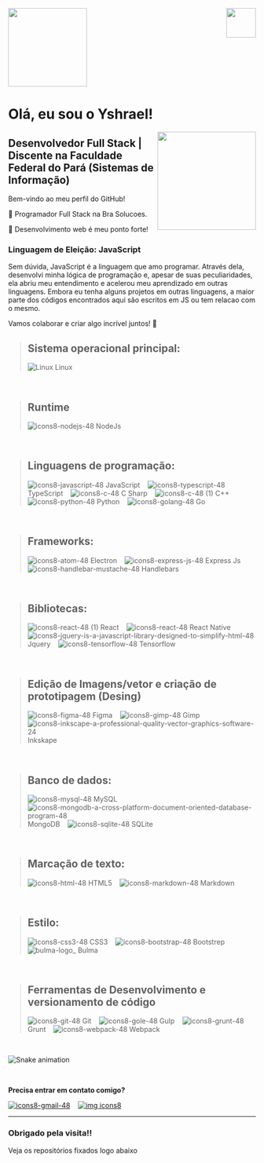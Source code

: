 <img height="160em" src="https://user-images.githubusercontent.com/79410863/188251321-aa1ac29d-7e4c-4ff0-bae4-fa9917c927ac.png"/>  
<img align="right" height="60rem" src="https://github.com/ysh-rael/Ysh-rael/assets/79410863/8560297a-ea2b-46c6-b3b3-857bd56bee47"/>  

# Olá, eu sou o Yshrael!
<img align="right"  height="200rem" src="https://github-readme-stats.vercel.app/api/top-langs/?username=Ysh-rael&layout=compact&langs_count=7&theme=codeSTACKr"/>

## Desenvolvedor Full Stack | Discente na Faculdade Federal do Pará (Sistemas de Informação)

Bem-vindo ao meu perfil do GitHub! 

💼 Programador Full Stack na Bra Solucoes. 

🎯 Desenvolvimento web é meu ponto forte!

### Linguagem de Eleição: JavaScript
Sem dúvida, JavaScript é a linguagem que amo programar. Através dela, desenvolvi minha lógica de programação e, apesar de suas peculiaridades, ela abriu meu entendimento e acelerou meu aprendizado em outras linguagens. Embora eu tenha alguns projetos em outras linguagens, a maior parte dos códigos encontrados aqui são escritos em JS ou tem relacao com o mesmo.

Vamos colaborar e criar algo incrível juntos! 🚀
    
> ## **Sistema operacional principal:**  
>
> ![Linux](https://github.com/ysh-rael/Ysh-rael/assets/79410863/48f4af40-4a69-4e2a-a7ca-e962af4ccd82) Linux <br>
<br/>

> ## **Runtime**
>
> ![icons8-nodejs-48](https://github.com/ysh-rael/Ysh-rael/assets/79410863/b57d0506-a7a0-4368-a5cd-a012de6e75d2) NodeJs <br>
<br/>

> ## **Linguagens de programação:**
>
> ![icons8-javascript-48](https://github.com/ysh-rael/Ysh-rael/assets/79410863/a3ebd705-1b27-4a7b-be28-71e8a046e01f) JavaScript &nbsp;&nbsp;
> ![icons8-typescript-48](https://github.com/ysh-rael/Ysh-rael/assets/79410863/95a22a16-51e8-4c47-b5f0-4f19120ac372) TypeScript &nbsp;&nbsp;
> ![icons8-c-48](https://github.com/ysh-rael/Ysh-rael/assets/79410863/95592570-8eb0-41f8-87f6-144edbf3bd7a) C Sharp &nbsp;&nbsp;
> ![icons8-c-48 (1)](https://github.com/ysh-rael/Ysh-rael/assets/79410863/beab89db-9957-4948-ac69-65721e83c263) C++ &nbsp;&nbsp;
> ![icons8-python-48](https://github.com/ysh-rael/Ysh-rael/assets/79410863/eff34fdf-8bf8-4738-9e13-2b5dc6d65c2a) Python &nbsp;&nbsp;
> ![icons8-golang-48](https://github.com/user-attachments/assets/57081892-6001-4778-9f38-6fb64479a009) Go &nbsp;&nbsp;
> 

<br/>

> ## **Frameworks:**
>
> ![icons8-atom-48](https://github.com/ysh-rael/Ysh-rael/assets/79410863/5946dad7-de3d-402b-8424-f725847d58a0) Electron &nbsp;&nbsp;
> ![icons8-express-js-48](https://github.com/ysh-rael/Ysh-rael/assets/79410863/6711030e-43e3-4c29-ad38-b019a8987269) Express Js &nbsp;&nbsp;
> ![icons8-handlebar-mustache-48](https://github.com/ysh-rael/Ysh-rael/assets/79410863/7571905a-6ea6-4efa-8c10-dedb97a269f3) Handlebars &nbsp;&nbsp;

<br/>

> ## **Bibliotecas:**
>
> ![icons8-react-48 (1)](https://github.com/ysh-rael/Ysh-rael/assets/79410863/128e29e7-541c-47b7-bb59-57531524d419) React &nbsp;&nbsp;
> ![icons8-react-48](https://github.com/ysh-rael/Ysh-rael/assets/79410863/97a09a90-9276-4828-ba3f-c2b1c6c76b87) React Native &nbsp;&nbsp;
> ![icons8-jquery-is-a-javascript-library-designed-to-simplify-html-48](https://github.com/ysh-rael/Ysh-rael/assets/79410863/5826c4a9-403c-4100-aba7-d21ce4513c07) Jquery &nbsp;&nbsp;
> ![icons8-tensorflow-48](https://github.com/ysh-rael/Ysh-rael/assets/79410863/f562b68f-6fa7-4953-8c7d-25a8b8b45cd6) Tensorflow &nbsp;&nbsp;

<br/>

> ## **Edição de Imagens/vetor e criação de prototipagem (Desing)**
>
> ![icons8-figma-48](https://github.com/ysh-rael/Ysh-rael/assets/79410863/2faf5e28-303e-46f5-9280-0049ca4839a9) Figma &nbsp;&nbsp;
> ![icons8-gimp-48](https://github.com/ysh-rael/Ysh-rael/assets/79410863/aead66e7-1ab3-4db3-98b1-557b1a72cb68) Gimp &nbsp;&nbsp;
> ![icons8-inkscape-a-professional-quality-vector-graphics-software-24](https://github.com/ysh-rael/Ysh-rael/assets/79410863/b5a43c49-8bc5-480c-84f1-de9f7bae7289) Inkskape &nbsp;&nbsp;

<br/>

> ## **Banco de dados:**
>
> ![icons8-mysql-48](https://github.com/ysh-rael/Ysh-rael/assets/79410863/209ee6fe-0b76-431a-b341-f2eb05b82a3b) MySQL &nbsp;&nbsp;
> ![icons8-mongodb-a-cross-platform-document-oriented-database-program-48](https://github.com/ysh-rael/Ysh-rael/assets/79410863/a3d7d993-dd4c-4d6c-8bc4-c9d6cf552151) MongoDB &nbsp;&nbsp;
> ![icons8-sqlite-48](https://github.com/user-attachments/assets/14884455-0ee2-458c-b7d0-459f943d7a37) SQLite &nbsp;&nbsp;

<br/>

> ## **Marcação de texto:**
>
> ![icons8-html-48](https://github.com/ysh-rael/Ysh-rael/assets/79410863/6981479b-4cad-4c23-a72b-656fc4f5b919) HTML5 &nbsp;&nbsp;
> ![icons8-markdown-48](https://github.com/ysh-rael/Ysh-rael/assets/79410863/4c20f38a-b4ae-46fb-81dd-fa3e970e6bc5) Markdown &nbsp;&nbsp;

<br/>

> ## **Estilo:**
> 
> ![icons8-css3-48](https://github.com/ysh-rael/Ysh-rael/assets/79410863/26e9dc23-efbf-49d9-ba96-6213c437927d) CSS3 &nbsp;&nbsp;
> ![icons8-bootstrap-48](https://github.com/ysh-rael/Ysh-rael/assets/79410863/f4d2d28f-492e-4d8a-9e65-2ba19555fb0f) Bootstrep &nbsp;&nbsp;
> ![bulma-logo_](https://github.com/ysh-rael/Ysh-rael/assets/79410863/c00ce765-87d6-4088-9fdb-f2ef28079833) Bulma &nbsp;&nbsp;

<br/>

> ## **Ferramentas de Desenvolvimento e versionamento de código**
>
> ![icons8-git-48](https://github.com/ysh-rael/Ysh-rael/assets/79410863/788d7806-a186-4827-b0dd-b7556084e493) Git &nbsp;&nbsp;
> ![icons8-gole-48](https://github.com/user-attachments/assets/ff94d6df-62ed-478c-b5fc-5024b3e6a5d4) Gulp &nbsp;&nbsp;
> ![icons8-grunt-48](https://github.com/ysh-rael/Ysh-rael/assets/79410863/9fdc9e7a-5949-43ce-a7b3-cbd6d7f14faf) Grunt &nbsp;&nbsp;
> ![icons8-webpack-48](https://github.com/ysh-rael/Ysh-rael/assets/79410863/55565ec7-be65-447b-bb1d-a348c1fa7da0) Webpack &nbsp;&nbsp;
  
<br/>

![Snake animation](https://github.com/Ysh-rael/Ysh-rael/blob/output/github-contribution-grid-snake.svg)

<br/>

**Precisa entrar em contato comigo?**

[![icons8-gmail-48](https://github.com/ysh-rael/Ysh-rael/assets/79410863/df8ff676-5af8-461e-b78b-12c3cabb7168)](https://mailto:email@provedor.com.br) &nbsp;&nbsp;
[![img icons8](https://github.com/ysh-rael/Ysh-rael/assets/79410863/9d2b2c68-901a-4a68-b3b0-bffef55f38a8)](https://www.linkedin.com/in/yshrael-pimentel-76502820b/) &nbsp;&nbsp;


 ----------
 
 ### Obrigado pela visita!!  
 
 Veja os repositórios fixados logo abaixo 
